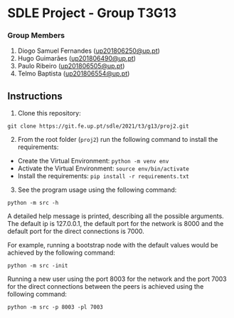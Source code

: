 # SDLE Project - Group T3G13

### Group Members
1. Diogo Samuel Fernandes (up201806250@up.pt)
2. Hugo Guimarães  (up201806490@up.pt)
3. Paulo Ribeiro (up201806505@up.pt)
4. Telmo Baptista (up201806554@up.pt)

## Instructions

1. Clone this repository:
```properties
git clone https://git.fe.up.pt/sdle/2021/t3/g13/proj2.git
```

2. From the root folder (`proj2`) run the following command to install the requirements:

- Create the Virtual Environment: `python -m venv env`
- Activate the Virtual Environment: `source env/bin/activate`
- Install the requirements: `pip install -r requirements.txt`

3. See the program usage using the following command:
```properties
python -m src -h
```

A detailed help message is printed, describing all the possible arguments.
The default ip is 127.0.0.1, the default port for the network is 8000 and the default port for the direct connections is 7000.

For example, running a bootstrap node with the default values would be achieved by the following command:
```properties
python -m src -init
```

Running a new user using the port 8003 for the network and the port 7003 for the direct connections between the peers is achieved using the following command:
```properties
python -m src -p 8003 -pl 7003
```
